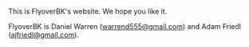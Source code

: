 This is FlyoverBK's website. We hope you like it. 

FlyoverBK is Daniel Warren (warrend555@gmail.com) and Adam Friedl (ajfriedl@gmail.com). 
